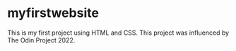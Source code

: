 # myfirstwebsite

This is my first project using HTML and CSS.
This project was influenced by The Odin Project 2022.
